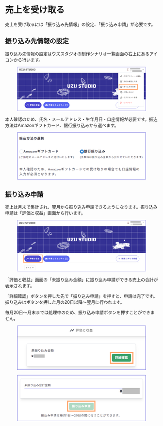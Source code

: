 # 売上を受け取る

売上を受け取るには「振り込み先情報」の設定、「振り込み申請」が必要です。



## 振り込み先情報の設定

振り込み先情報の設定はウズスタジオの制作シナリオ一覧画面の右上にあるアイコンから行います。

<figure><img src="../.gitbook/assets/image (135).png" alt=""><figcaption></figcaption></figure>



本人確認のため、氏名・メールアドレス・生年月日・口座情報が必要です。振込方法はAmazonギフトカード、銀行振り込みから選べます。

<figure><img src="../.gitbook/assets/image (136).png" alt="" width="563"><figcaption></figcaption></figure>



## 振り込み申請

売上は月末で集計され、翌月から振り込み申請できるようになります。振り込み申請は「評価と収益」画面から行います。

<figure><img src="../.gitbook/assets/image (137).png" alt=""><figcaption></figcaption></figure>



「評価と収益」画面の「未振り込み金額」に振り込み申請ができる売上の合計が表示されます。

「詳細確認」ボタンを押した先で「振り込み申請」を押すと、申請は完了です。振り込みはボタンを押した月の20日以降～翌月に行われます。

毎月20日～月末までは処理中のため、振り込み申請ボタンを押すことができません。

<figure><img src="../.gitbook/assets/image (138).png" alt="" width="563"><figcaption></figcaption></figure>

<figure><img src="../.gitbook/assets/image (139).png" alt="" width="563"><figcaption></figcaption></figure>

